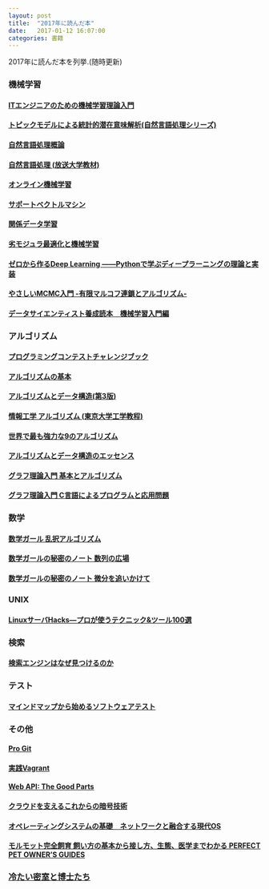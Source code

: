 ```yaml
---
layout: post
title:  "2017年に読んだ本"
date:   2017-01-12 16:07:00
categories: 書籍
---
```


2017年に読んだ本を列挙.(随時更新)

### 機械学習

#### [ITエンジニアのための機械学習理論入門](https://www.amazon.co.jp/dp/B016Q22IX2/ref=dp-kindle-redirect?_encoding=UTF8&btkr=1)

#### [トピックモデルによる統計的潜在意味解析(自然言語処理シリーズ)](https://www.amazon.co.jp/%E3%83%88%E3%83%94%E3%83%83%E3%82%AF%E3%83%A2%E3%83%87%E3%83%AB%E3%81%AB%E3%82%88%E3%82%8B%E7%B5%B1%E8%A8%88%E7%9A%84%E6%BD%9C%E5%9C%A8%E6%84%8F%E5%91%B3%E8%A7%A3%E6%9E%90-%E8%87%AA%E7%84%B6%E8%A8%80%E8%AA%9E%E5%87%A6%E7%90%86%E3%82%B7%E3%83%AA%E3%83%BC%E3%82%BA-%E4%BD%90%E8%97%A4%E4%B8%80%E8%AA%A0/dp/4339027588)

#### [自然言語処理概論](http://www.saiensu.co.jp/?page=book_details&ISBN=978-4-7819-1388-9&YEAR=2016)

#### [自然言語処理 (放送大学教材)](https://www.amazon.co.jp/%E8%87%AA%E7%84%B6%E8%A8%80%E8%AA%9E%E5%87%A6%E7%90%86-%E6%94%BE%E9%80%81%E5%A4%A7%E5%AD%A6%E6%95%99%E6%9D%90-%E9%BB%92%E6%A9%8B-%E7%A6%8E%E5%A4%AB/dp/4595315732)

#### [オンライン機械学習](http://www.kspub.co.jp/book/detail/1529038.html)

#### [サポートベクトルマシン](http://www.kspub.co.jp/book/detail/1529069.html)

#### [関係データ学習](http://www.kspub.co.jp/book/detail/1529212.html)

#### [劣モジュラ最適化と機械学習](http://www.kspub.co.jp/book/detail/1529090.html)

#### [ゼロから作るDeep Learning ――Pythonで学ぶディープラーニングの理論と実装](https://www.oreilly.co.jp/books/9784873117584/)

#### [やさしいMCMC入門 -有限マルコフ連鎖とアルゴリズム-](http://www.kyoritsu-pub.co.jp/bookdetail/9784320113145)

#### [データサイエンティスト養成読本　機械学習入門編](http://gihyo.jp/book/2015/978-4-7741-7631-4)

### アルゴリズム

#### [プログラミングコンテストチャレンジブック](http://tatsu-zine.com/books/procon-challenge)

#### [アルゴリズムの基本](http://ec.nikkeibp.co.jp/item/books/P85430.html)

#### [アルゴリズムとデータ構造(第3版)](ihttps://www.amazon.co.jp/%E3%82%A2%E3%83%AB%E3%82%B4%E3%83%AA%E3%82%BA%E3%83%A0%E3%81%A8%E3%83%87%E3%83%BC%E3%82%BF%E6%A7%8B%E9%80%A0-%E7%AC%AC3%E7%89%88-%E5%B9%B3%E7%94%B0-%E5%AF%8C%E5%A4%AB/dp/4627726538/ref=sr_1_1?s=books&ie=UTF8&qid=1493098680&sr=1-1&keywords=%E3%82%A2%E3%83%AB%E3%82%B4%E3%83%AA%E3%82%BA%E3%83%A0%E3%81%A8%E3%83%87%E3%83%BC%E3%82%BF%E6%A7%8B%E9%80%A0%E3%80%80%E5%B9%B3%E7%94%B0)

#### [情報工学 アルゴリズム (東京大学工学教程)](https://www.amazon.co.jp/%E6%83%85%E5%A0%B1%E5%B7%A5%E5%AD%A6-%E3%82%A2%E3%83%AB%E3%82%B4%E3%83%AA%E3%82%BA%E3%83%A0-%E6%9D%B1%E4%BA%AC%E5%A4%A7%E5%AD%A6%E5%B7%A5%E5%AD%A6%E6%95%99%E7%A8%8B-%E6%B8%8B%E8%B0%B7-%E5%93%B2%E6%9C%97/dp/4621301136)

#### [世界で最も強力な9のアルゴリズム](https://www.amazon.co.jp/dp/B00FR78X64/ref=dp-kindle-redirect?_encoding=UTF8&btkr=1)

#### [アルゴリズムとデータ構造のエッセンス](https://www.amazon.co.jp/%E3%83%87%E3%83%BC%E3%82%BF%E6%A7%8B%E9%80%A0%E3%81%A8%E3%82%A2%E3%83%AB%E3%82%B4%E3%83%AA%E3%82%BA%E3%83%A0%E3%81%AE%E3%82%A8%E3%83%83%E3%82%BB%E3%83%B3%E3%82%B9-%E5%A4%A7%E6%B2%A2-%E8%A3%95/dp/4785631554)

#### [グラフ理論入門 基本とアルゴリズム](https://www.morikita.co.jp/books/book/2843)

#### [グラフ理論入門 C言語によるプログラムと応用問題](https://www.amazon.co.jp/%E3%82%B0%E3%83%A9%E3%83%95%E7%90%86%E8%AB%96%E5%85%A5%E9%96%80%E2%80%95C%E8%A8%80%E8%AA%9E%E3%81%AB%E3%82%88%E3%82%8B%E3%83%97%E3%83%AD%E3%82%B0%E3%83%A9%E3%83%A0%E3%81%A8%E5%BF%9C%E7%94%A8%E5%95%8F%E9%A1%8C-%E5%8E%9F%E7%90%86%E3%81%8C%E3%82%8F%E3%81%8B%E3%82%8B%E5%B7%A5%E5%AD%A6%E9%81%B8%E6%9B%B8-%E4%BD%90%E8%97%A4-%E5%85%AC%E7%94%B7/dp/4526043613)

### 数学

#### [数学ガール 乱択アルゴリズム](http://www.hyuki.com/girl/random.html)

#### [数学ガールの秘密のノート 数列の広場](https://note4.hyuki.net/)

#### [数学ガールの秘密のノート 微分を追いかけて](https://note5.hyuki.net/)

### UNIX

#### [LinuxサーバHacks―プロが使うテクニック&ツール100選](https://www.amazon.co.jp/Linux%E3%82%B5%E3%83%BC%E3%83%90Hacks%E2%80%95%E3%83%97%E3%83%AD%E3%81%8C%E4%BD%BF%E3%81%86%E3%83%86%E3%82%AF%E3%83%8B%E3%83%83%E3%82%AF-%E3%83%84%E3%83%BC%E3%83%AB100%E9%81%B8-%E3%83%AD%E3%83%96-%E3%83%95%E3%83%AA%E3%83%83%E3%82%B1%E3%83%B3%E3%82%AC%E3%83%BC/dp/487311151X)

### 検索

#### [検索エンジンはなぜ見つけるのか](https://www.amazon.co.jp/dp/B00IYE7ROQ/ref=dp-kindle-redirect?_encoding=UTF8&btkr=1)

### テスト

#### [マインドマップから始めるソフトウェアテスト](https://www.amazon.co.jp/%E3%83%9E%E3%82%A4%E3%83%B3%E3%83%89%E3%83%9E%E3%83%83%E3%83%97%E3%81%8B%E3%82%89%E5%A7%8B%E3%82%81%E3%82%8B%E3%82%BD%E3%83%95%E3%83%88%E3%82%A6%E3%82%A7%E3%82%A2%E3%83%86%E3%82%B9%E3%83%88-%E6%B1%A0%E7%94%B0-%E6%9A%81/dp/4774131318)

### その他

#### [Pro Git](https://progit-ja.github.io/)

#### [実践Vagrant](https://www.oreilly.co.jp/books/9784873116655/)

#### [Web API: The Good Parts](https://www.oreilly.co.jp/books/9784873116860/)

#### [クラウドを支えるこれからの暗号技術](https://herumi.github.io/ango/)

#### [オペレーティングシステムの基礎　ネットワークと融合する現代OS](http://shop.ohmsha.co.jp/shopdetail/000000004414/)

#### [モルモット完全飼育 飼い方の基本から接し方、生態、医学までわかる PERFECT PET OWNER’S GUIDES](http://www.hmv.co.jp/artist_%E3%83%A2%E3%83%AB%E3%83%A2%E3%83%83%E3%83%88%E9%A3%BC%E8%82%B2%E7%B7%A8%E9%9B%86%E9%83%A8_000000000640028/item_%E3%83%A2%E3%83%AB%E3%83%A2%E3%83%83%E3%83%88%E5%AE%8C%E5%85%A8%E9%A3%BC%E8%82%B2-%E9%A3%BC%E3%81%84%E6%96%B9%E3%81%AE%E5%9F%BA%E6%9C%AC%E3%81%8B%E3%82%89%E6%8E%A5%E3%81%97%E6%96%B9%E3%80%81%E7%94%9F%E6%85%8B%E3%80%81%E5%8C%BB%E5%AD%A6%E3%81%BE%E3%81%A7%E3%82%8F%E3%81%8B%E3%82%8B-PERFECT%E3%80%80PET%E3%80%80OWNER%E2%80%99S%E3%80%80GUIDES_6678743)

### [冷たい密室と博士たち](https://www.amazon.co.jp/%E5%86%B7%E3%81%9F%E3%81%84%E5%AF%86%E5%AE%A4%E3%81%A8%E5%8D%9A%E5%A3%AB%E3%81%9F%E3%81%A1-%E8%AC%9B%E8%AB%87%E7%A4%BE%E6%96%87%E5%BA%AB-%E6%A3%AE-%E5%8D%9A%E5%97%A3/dp/4062645602)
